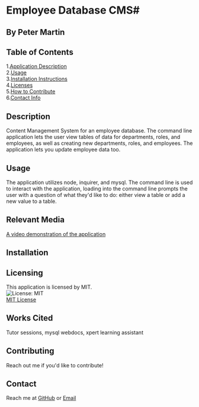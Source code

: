 # Employee Database CMS#
##  By Peter Martin

## Table of Contents
  1.[Application Description](#description)<br>
  2.[Usage](#usage)<br>
  3.[Installation Instructions](#installation)<br>
  4.[Licenses](#licensing)<br>
  5.[How to Contribute](#contributing)<br>
  6.[Contact Info](#contact)<br>

## Description ##
  Content Management System for an employee database. The command line application lets the user view tables of data for departments, roles, and employees, as well as creating new departments, roles, and employees. The application lets you update employee data too.

## Usage ##
  The application utilizes node, inquirer, and mysql. The command line is used to interact with the application, loading into the command line prompts the user with a question of what they'd like to do: either view a table or add a new value to a table. 
  
## Relevant Media ##
  [A video demonstration of the application]()

## Installation ##
  

## Licensing
  This application is licensed by MIT.<br>
  ![License: MIT](https://img.shields.io/badge/License-MIT-yellow.svg)<br>
  [MIT License](https://opensource.org/licenses/MIT)

## Works Cited ##
  Tutor sessions, mysql webdocs, xpert learning assistant

## Contributing
  Reach out me if you'd like to contribute!

## Contact
  Reach me at [GitHub](https://github.com/pm-912)  or  <a href = "mailto:peterleemartin@gmail.com" > Email</a>
